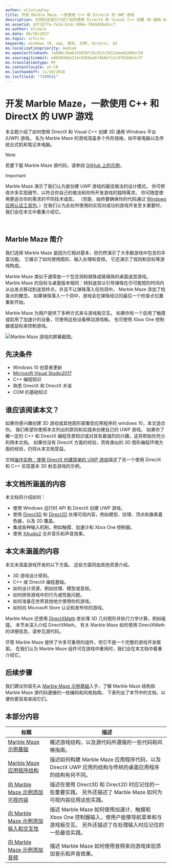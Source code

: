 ```yaml
---
author: eliotcowley
title: 开发 Marble Maze，一款使用 C++ 和 DirectX 的 UWP 游戏
description: 文档的这部分介绍了如何使用 DirectX 和 Visual C++ 创建 3D 通用 Windows 平台 (UWP) 游戏。
ms.assetid: 43f1977a-7e1d-614c-696e-7669dd8a9cc7
ms.author: elcowle
ms.date: 08/10/2017
ms.topic: article
keywords: windows 10, uwp, 游戏, 示例, directx, 3d
ms.localizationpriority: medium
ms.openlocfilehash: 7a808c36ab319d76f16c653c5812ebe4b269ec59
ms.sourcegitcommit: ed0304b8a214c03b8aab74b8ef12c9f82b8e3c5f
ms.translationtype: MT
ms.contentlocale: zh-CN
ms.lasthandoff: 11/19/2018
ms.locfileid: "7299541"
---
```

# <a name="developing-marble-maze-a-uwp-game-in-c-and-directx"></a>开发 Marble Maze，一款使用 C++ 和 DirectX 的 UWP 游戏




本主题介绍了如何使用 DirectX 和 Visual C++ 创建 3D 通用 Windows 平台 (UWP) 游戏。 名为 Marble Maze 的游戏涵盖多个外形规格，如平板电脑以及传统台式机和笔记本电脑。

> [!NOTE]
> 若要下载 Marble Maze 源代码，请参阅 [GitHub 上的示例](http://go.microsoft.com/fwlink/?LinkId=624011)。

> [!IMPORTANT]
> Marble Maze 演示了我们认为是创建 UWP 游戏的最佳做法的设计模式。 你可修改许多实现细节，以符合你自己的做法和你所开发游戏的独特需求。 你可随意使用更适合你的需求的不同技术或库。 （但是，始终要确保你的代码通过 [Windows 应用认证工具包](https://docs.microsoft.com/windows/uwp/debug-test-perf/windows-app-certification-kit)。）在我们认为此处所使用的实现对成功的游戏开发至关重要时，我们会在本文中着重介绍它。

 

## <a name="introducing-marble-maze"></a>Marble Maze 简介


我们选择 Marble Maze 是因为它相对基本，但仍然演示了大多数游戏中包含的丰富功能。 它展示了如何使用图形、输入处理和音频。 它还演示了规则和目标等游戏构成。

Marble Maze 类似于通常由一个包含洞和钢珠或玻璃珠的桌面迷宫游戏。 Marble Maze 的目标与桌面版本相同：倾斜迷宫以引导弹珠在尽可能短的时间内从出发点移动到迷宫终点，并且不让弹珠落入任何洞中。 Marble Maze 添加了检查点的概念。 如果弹珠落入一个洞中，游戏会在弹珠经过的最后一个检查点位置重新开始。

Marble Maze 为用户提供了多种方式来与游戏板交互。 如果你有一个启用了触摸或启用了加速计的设备，可使用这些设备移动游戏板。 也可使用 Xbox One 控制器或鼠标来控制游戏。

![Marble Maze 游戏的屏幕截图。](images/marblemaze-2.png)

## <a name="prerequisites"></a>先决条件


-   Windows 10 创意者更新
-   [Microsoft Visual Studio2017](https://www.visualstudio.com/downloads/)
-   C++ 编程知识
-   熟悉 DirectX 和 DirectX 术语
-   COM 的基础知识

## <a name="who-should-read-this"></a>谁应该阅读本文？


如果你感兴趣创建 3D 游戏或其他图形密集型应用程序的 windows 10，本文适合你。 我们希望你使用本文列出的原则和实践来创建自己的 UWP 游戏。 如果你了解一定的 C++ 和 DirectX 编程背景知识或对其有着强烈的兴趣，这将帮助你充分利用本文档。 如果你没有 DirectX 方面的经验，而有类似的 3D 图形编程环境方面的经验，仍将从本文档受益。

文档[操作实例：使用 DirectX 创建简单的 UWP 游戏](tutorial--create-your-first-uwp-directx-game.md)描述了另一个使用 DirectX 和 C++ 实现基本 3D 射击游戏的示例。

## <a name="what-this-documentation-covers"></a>本文档所涵盖的内容


本文档将介绍如何：

-   使用 Windows 运行时 API 和 DirectX 创建 UWP 游戏。
-   使用 [Direct3D](https://msdn.microsoft.com/library/windows/desktop/ff476080) 和 [Direct2D](https://msdn.microsoft.com/library/windows/desktop/dd370990) 处理可视内容，例如模型、纹理、顶点和像素着色器，以及 2D 覆盖。
-   集成各种输入机制，例如触摸、加速计和 Xbox One 控制器。
-   使用 [XAudio2](https://msdn.microsoft.com/library/windows/desktop/hh405049) 合并音乐和声音效果。

## <a name="what-this-documentation-does-not-cover"></a>本文未涵盖的内容


本文未涵盖游戏开发的以下方面。 这些方面将由其他资源介绍。

-   3D 游戏设计原则。
-   C++ 或 DirectX 编程基础。
-   如何设计资源，例如纹理、模型或音频。
-   如何排除游戏中的行为或性能问题。
-   如何准备在世界其他地方使用你的游戏。
-   如何向 Microsoft Store 认证和发布你的游戏。

Marble Maze 还使用 [DirectXMath](https://msdn.microsoft.com/library/windows/desktop/hh437833) 库处理 3D 几何图形并执行力学计算，例如碰撞。 本节未深入介绍 DirectXMath。 有关 Marble Maze 如何使用 DirectXMath 的详细信息，请参见源代码。

尽管 Marble Maze 提供了许多可重用的组件，但它不是一个完整的游戏开发框架。 在我们认为 Marble Maze 组件可在游戏中重用时，我们会在本文档中着重介绍它。

## <a name="next-steps"></a>后续步骤


我们建议你首先从 [Marble Maze 示例基础](marble-maze-sample-fundamentals.md)入手，了解 Marble Maze 结构和 Marble Maze 源代码遵循的一些编码和风格指南。 下表列出了本节中的文档，以便你更容易查阅它们。

## <a name="in-this-section"></a>本部分内容


| 标题                                                                                                                    | 描述                                                                                                                                                                                                                                        |
|--------------------------------------------------------------------------------------------------------------------------|----------------------------------------------------------------------------------------------------------------------------------------------------------------------------------------------------------------------------------------------------|
| [Marble Maze 示例基础](marble-maze-sample-fundamentals.md)                                                   | 概述游戏结构，以及源代码所遵循的一些代码和风格指南。                                                                                                                                 |
| [Marble Maze 应用程序结构](marble-maze-application-structure.md)                                               | 描述如何构建 Marble Maze 应用程序代码，以及 DirectX UWP 应用的结构与传统的桌面应用程序的结构有何不同。                                                                                    |
| [向 Marble Maze 示例添加可视内容](adding-visual-content-to-the-marble-maze-sample.md)                   | 描述在使用 Direct3D 和 Direct2D 时应记住的一些重要实践。 另外还描述了 Marble Maze 如何为可视内容应用这些实践。                                                                           |
| [向 Marble Maze 示例添加输入和交互性](adding-input-and-interactivity-to-the-marble-maze-sample.md) | 描述 Marble Maze 如何使用加速计、触摸和 Xbox One 控制器输入，使用户能够导航菜单和与游戏板交互。 另外还描述了在处理输入时应记住的一些最佳实践。 |
| [向 Marble Maze 示例添加音频](adding-audio-to-the-marble-maze-sample.md)                                     | 描述 Marble Maze 如何使用音频来向游戏体验添加音乐和声音效果。                                                                                                                                                  |

 

 

 




